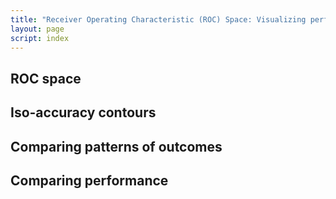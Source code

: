 ```yaml
---
title: "Receiver Operating Characteristic (ROC) Space: Visualizing performance"
layout: page
script: index
---
```


## ROC space

<sdt-example-interactive>
  <sdt-table interactive display="accuracy" hits="80" misses="20"
    false-alarms="10" correct-rejections="90"></sdt-table>
  <roc-space interactive point="all" iso-d="none" iso-c="none"></roc-space>
</sdt-example-interactive>

## Iso-accuracy contours

<sdt-example-interactive>
  <roc-space contour="accuracy" point="none" iso-d="none" iso-c="none"></roc-space>
</sdt-example-interactive>

## Comparing patterns of outcomes

<sdt-example-double-interactive>
  <sdt-table interactive display="accuracy" hits="0" misses="0"
    false-alarms="0" correct-rejections="0"></sdt-table>
  <roc-space interactive contour="accuracy" point="all" iso-d="none" iso-c="none"></roc-space>
  <sdt-table interactive display="accuracy" hits="0" misses="0"
    false-alarms="0" correct-rejections="0"></sdt-table>
</sdt-example-double-interactive>

## Comparing performance

<sdt-example-human>
  <sdt-control coherence=".5" trials="10" run pause reset></sdt-control>
  <rdk-task coherence=".5" trials="10"></rdk-task>
  <sdt-response feedback="outcome"></sdt-response>
  <sdt-table display="accuracy" hits="0" misses="0" false-alarms="0" correct-rejections="0">
    </sdt-table>
  <roc-space point="all" iso-d="none" iso-c="none" history far=".5" hr=".5"></roc-space>
</sdt-example-human>
